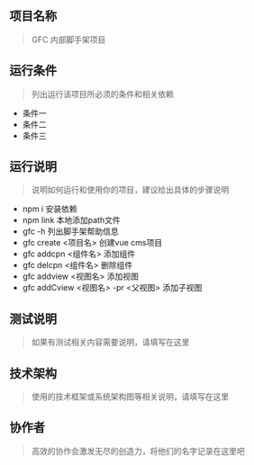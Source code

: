 ## 项目名称
> GFC 内部脚手架项目 



## 运行条件
> 列出运行该项目所必须的条件和相关依赖  
* 条件一
* 条件二
* 条件三



## 运行说明
> 说明如何运行和使用你的项目，建议给出具体的步骤说明
* npm i 安装依赖
* npm link 本地添加path文件
* gfc -h 列出脚手架帮助信息
* gfc create <项目名>  创建vue cms项目
* gfc addcpn <组件名>  添加组件
* gfc delcpn <组件名>  删除组件
* gfc addview <视图名>  添加视图
* gfc addCview <视图名> -pr <父视图> 添加子视图




## 测试说明
> 如果有测试相关内容需要说明，请填写在这里  



## 技术架构
> 使用的技术框架或系统架构图等相关说明，请填写在这里  


## 协作者
> 高效的协作会激发无尽的创造力，将他们的名字记录在这里吧
